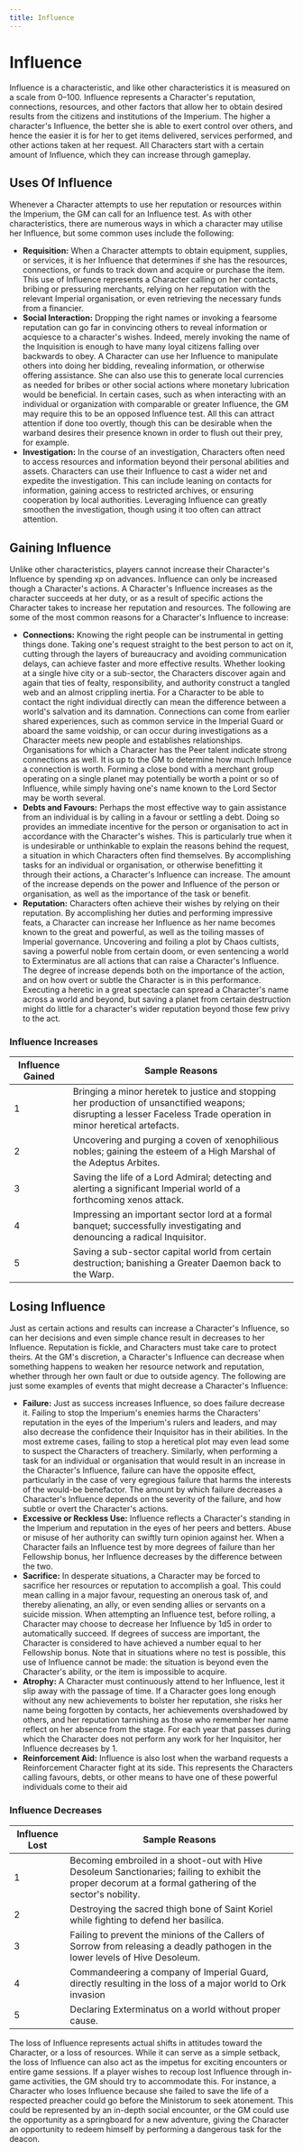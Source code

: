 ```yaml
---
title: Influence
---
```

# Influence

Influence is a characteristic, and like other characteristics it is measured on a scale from 0–100\. Influence represents a Character's reputation, connections, resources, and other factors that allow her to obtain desired results from the citizens and institutions of the Imperium\. The higher a character's Influence, the better she is able to exert control over others, and hence the easier it is for her to get items delivered, services performed, and other actions taken at her request\. All Characters start with a certain amount of Influence, which they can increase through gameplay\.

## Uses Of Influence

Whenever a Character attempts to use her reputation or resources within the Imperium, the GM can call for an Influence test\. As with other characteristics, there are numerous ways in which a character may utilise her Influence, but some common uses include the following:

- __Requisition:__ When a Character attempts to obtain equipment, supplies, or services, it is her Influence that determines if she has the resources, connections, or funds to track down and acquire or purchase the item\. This use of Influence represents a Character calling on her contacts, bribing or pressuring merchants, relying on her reputation with the relevant Imperial organisation, or even retrieving the necessary funds from a financier\. 
- __Social Interaction:__ Dropping the right names or invoking a fearsome reputation can go far in convincing others to reveal information or acquiesce to a character's wishes\. Indeed, merely invoking the name of the Inquisition is enough to have many loyal citizens falling over backwards to obey\. A Character can use her Influence to manipulate others into doing her bidding, revealing information, or otherwise offering assistance\. She can also use this to generate local currencies as needed for bribes or other social actions where monetary lubrication would be beneficial\. In certain cases, such as when interacting with an individual or organization with comparable or greater Influence, the GM may require this to be an opposed Influence test\. All this can attract attention if done too overtly, though this can be desirable when the warband desires their presence known in order to flush out their prey, for example\.
- __Investigation:__ In the course of an investigation, Characters often need to access resources and information beyond their personal abilities and assets\. Characters can use their Influence to cast a wider net and expedite the investigation\. This can include leaning on contacts for information, gaining access to restricted archives, or ensuring cooperation by local authorities\. Leveraging Influence can greatly smoothen the investigation, though using it too often can attract attention\.

## Gaining Influence

Unlike other characteristics, players cannot increase their Character's Influence by spending xp on advances\. Influence can only be increased though a Character's actions\. A Character's Influence increases as the character succeeds at her duty, or as a result of specific actions the Character takes to increase her reputation and resources\. The following are some of the most common reasons for a Character's Influence to increase:

- __Connections:__ Knowing the right people can be instrumental in getting things done\. Taking one's request straight to the best person to act on it, cutting through the layers of bureaucracy and avoiding communication delays, can achieve faster and more effective results\. Whether looking at a single hive city or a sub\-sector, the Characters discover again and again that ties of fealty, responsibility, and authority construct a tangled web and an almost crippling inertia\. For a Character to be able to contact the right individual directly can mean the difference between a world's salvation and its damnation\. Connections can come from earlier shared experiences, such as common service in the Imperial Guard or aboard the same voidship, or can occur during investigations as a Character meets new people and establishes relationships\. Organisations for which a Character has the Peer talent indicate strong connections as well\. It is up to the GM to determine how much Influence a connection is worth\. Forming a close bond with a merchant group operating on a single planet may potentially be worth a point or so of Influence, while simply having one's name known to the Lord Sector may be worth several\.
- __Debts and Favours:__ Perhaps the most effective way to gain assistance from an individual is by calling in a favour or settling a debt\. Doing so provides an immediate incentive for the person or organisation to act in accordance with the Character's wishes\. This is particularly true when it is undesirable or unthinkable to explain the reasons behind the request, a situation in which Characters often find themselves\. By accomplishing tasks for an individual or organisation, or otherwise benefitting it through their actions, a Character's Influence can increase\. The amount of the increase depends on the power and Influence of the person or organisation, as well as the importance of the task or benefit\.
- __Reputation:__ Characters often achieve their wishes by relying on their reputation\. By accomplishing her duties and performing impressive feats, a Character can increase her Influence as her name becomes known to the great and powerful, as well as the toiling masses of Imperial governance\. Uncovering and foiling a plot by Chaos cultists, saving a powerful noble from certain doom, or even sentencing a world to Exterminatus are all actions that can raise a Character's Influence\. The degree of increase depends both on the importance of the action, and on how overt or subtle the Character is in this performance\. Executing a heretic in a great spectacle can spread a Character's name across a world and beyond, but saving a planet from certain destruction might do little for a character's wider reputation beyond those few privy to the act\.

### Influence Increases
__Influence Gained__|__Sample Reasons__
---|---
1|Bringing a minor heretek to justice and stopping her production of unsanctified weapons; disrupting a lesser Faceless Trade operation in minor heretical artefacts\.
2|Uncovering and purging a coven of xenophilious nobles; gaining the esteem of a High Marshal of the Adeptus Arbites\.
3|Saving the life of a Lord Admiral; detecting and alerting a significant Imperial world of a forthcoming xenos attack\.
4|Impressing an important sector lord at a formal banquet; successfully investigating and denouncing a radical Inquisitor\.
5|Saving a sub\-sector capital world from certain destruction; banishing a Greater Daemon back to the Warp\.

## Losing Influence

Just as certain actions and results can increase a Character's Influence, so can her decisions and even simple chance result in decreases to her Influence\. Reputation is fickle, and Characters must take care to protect theirs\. At the GM's discretion, a Character's Influence can decrease when something happens to weaken her resource network and reputation, whether through her own fault or due to outside agency\. The following are just some examples of events that might decrease a Character's Influence:

- __Failure:__ Just as success increases Influence, so does failure decrease it\. Failing to stop the Imperium's enemies harms the Characters' reputation in the eyes of the Imperium's rulers and leaders, and may also decrease the confidence their Inquisitor has in their abilities\. In the most extreme cases, failing to stop a heretical plot may even lead some to suspect the Characters of treachery\. Similarly, when performing a task for an individual or organisation that would result in an increase in the Character's Influence, failure can have the opposite effect, particularly in the case of very egregious failure that harms the interests of the would\-be benefactor\. The amount by which failure decreases a Character's Influence depends on the severity of the failure, and how subtle or overt the Character's actions\.
- __Excessive or Reckless Use:__ Influence reflects a Character's standing in the Imperium and reputation in the eyes of her peers and betters\. Abuse or misuse of her authority can swiftly turn opinion against her\. When a Character fails an Influence test by more degrees of failure than her Fellowship bonus, her Influence decreases by the difference between the two\.
- __Sacrifice:__ In desperate situations, a Character may be forced to sacrifice her resources or reputation to accomplish a goal\. This could mean calling in a major favour, requesting an onerous task of, and thereby alienating, an ally, or even sending allies or servants on a suicide mission\. When attempting an Influence test, before rolling, a Character may choose to decrease her Influence by 1d5 in order to automatically succeed\. If degrees of success are important, the Character is considered to have achieved a number equal to her Fellowship bonus\. Note that in situations where no test is possible, this use of Influence cannot be made: the situation is beyond even the Character's ability, or the item is impossible to acquire\.
- __Atrophy:__ A Character must continuously attend to her Influence, lest it slip away with the passage of time\. If a Character goes long enough without any new achievements to bolster her reputation, she risks her name being forgotten by contacts, her achievements overshadowed by others, and her reputation tarnishing as those who remember her name reflect on her absence from the stage\. For each year that passes during which the Character does not perform any work for her Inquisitor, her Influence decreases by 1\.
- __Reinforcement Aid:__ Influence is also lost when the warband requests a Reinforcement Character fight at its side\. This represents the Characters calling favours, debts, or other means to have one of these powerful individuals come to their aid

### Influence Decreases

__Influence Lost__|__Sample Reasons__
---|---
1|Becoming embroiled in a shoot\-out with Hive Desoleum Sanctionaries; failing to exhibit the proper decorum at a formal gathering of the sector's nobility\.
2|Destroying the sacred thigh bone of Saint Koriel while fighting to defend her basilica\.
3|Failing to prevent the minions of the Callers of Sorrow from releasing a deadly pathogen in the lower levels of Hive Desoleum\.
4|Commandeering a company of Imperial Guard, directly resulting in the loss of a major world to Ork invasion
5|Declaring Exterminatus on a world without proper cause\.

The loss of Influence represents actual shifts in attitudes toward the Character, or a loss of resources\. While it can serve as a simple setback, the loss of Influence can also act as the impetus for exciting encounters or entire game sessions\. If a player wishes to recoup lost Influence through in\-game activities, the GM should try to accommodate this\. For instance, a Character who loses Influence because she failed to save the life of a respected preacher could go before the Ministorum to seek atonement\. This could be represented by an in-depth social encounter, or the GM could use the opportunity as a springboard for a new adventure, giving the Character an opportunity to redeem himself by performing a dangerous task for the deacon.
